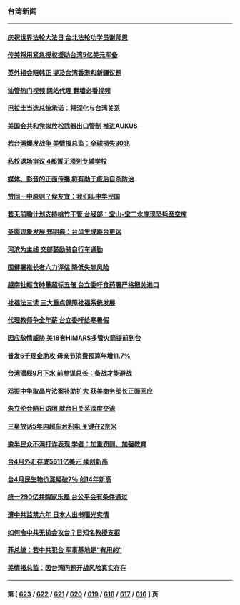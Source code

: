### 台湾新闻
---
#### [庆祝世界法轮大法日 台北法轮功学员谢师恩](../../pages/ncid1349361/n13989540.md?05080045) 
#### [传美将用紧急授权援助台湾5亿美元军备](../../pages/ncid1349361/n13989283.md?05080045) 
#### [英外相会晤韩正 提及台湾香港和新疆议题](../../pages/ncid1349361/n13989122.md?05080045) 
#### [油管热门视频 网站代理 翻墙必看视频](http://138.2.39.72:81/youtube.html?epic-marker?05080045)
#### [巴拉圭当选总统承诺：将深化与台湾关系](../../pages/ncid1349361/n13989142.md?05080045) 
#### [美国会共和党拟放松武器出口管制 推进AUKUS](../../pages/ncid1349361/n13989110.md?05080045) 
#### [若台湾爆发战争 美情报总监：全球损失30兆](../../pages/ncid1349361/n13989024.md?05080045) 
#### [私校退场审议 4都暂无须列专辅学校](../../pages/ncid1349361/n13989072.md?05080045) 
#### [媒体、影音的正面传播 将有助于疫后自杀防治](../../pages/ncid1349361/n13989071.md?05080045) 
#### [赞同一中原则？侯友宜：我们叫中华民国](../../pages/ncid1349361/n13989069.md?05080045) 
#### [若无前瞻计划支持桃竹干管 台经部：宝山-宝二水库现恐耗至空库](../../pages/ncid1349361/n13989073.md?05080045) 
#### [圣婴现象发展 郑明典：台风生成距台更远](../../pages/ncid1349361/n13989074.md?05080045) 
#### [河滨为主线 交部鼓励骑自行车通勤](../../pages/ncid1349361/n13989060.md?05080045) 
#### [国健署推长者六力评估 降低失能风险](../../pages/ncid1349361/n13989057.md?05080045) 
#### [越南牡蛎含砷量超标五倍 台立委吁食药署严格把关进口](../../pages/ncid1349361/n13989076.md?05080045) 
#### [社福法三读 三大重点保障社福系统发展](../../pages/ncid1349361/n13989053.md?05080045) 
#### [代理教师争全年薪 台立委吁给寒暑假](../../pages/ncid1349361/n13989080.md?05080045) 
#### [因应敌情威胁 美18套HIMARS多管火箭提前到台](../../pages/ncid1349361/n13989051.md?05080045) 
#### [普发6千现金助攻 母亲节消费预算年增11.7%](../../pages/ncid1349361/n13989064.md?05080045) 
#### [台湾潜舰9月下水 前参谋总长：备战才能避战](../../pages/ncid1349361/n13988851.md?05080045) 
#### [邓振中争取晶片法案补助扩大 获美商务部长正面回应](../../pages/ncid1349361/n13988981.md?05080045) 
#### [朱立伦会晤日访团 就台日关系深度交流](../../pages/ncid1349361/n13988979.md?05080045) 
#### [三星放话5年内超车台积电 关键在2奈米](../../pages/ncid1349361/n13988950.md?05080045) 
#### [逾半民众不满打诈表现 学者：加重罚则、加强教育](../../pages/ncid1349361/n13988904.md?05080045) 
#### [台4月外汇存底5611亿美元 续创新高](../../pages/ncid1349361/n13988916.md?05080045) 
#### [台4月民生物价涨幅破7％ 创14年新高](../../pages/ncid1349361/n13988918.md?05080045) 
#### [统一290亿并购家乐福 台公平会有条件通过](../../pages/ncid1349361/n13988922.md?05080045) 
#### [遭中共监禁六年 日本人出书曝光实情](../../pages/ncid1349361/n13988748.md?05080045) 
#### [如何令中共无机会攻台？日知名教授支招](../../pages/ncid1349361/n13988765.md?05080045) 
#### [菲总统：若中共犯台 军事基地是“有用的”](../../pages/ncid1349361/n13988599.md?05080045) 
#### [美情报总监：因台湾问题开战风险真实存在](../../pages/ncid1349361/n13988328.md?05080045) 

---
#### 第 [ [623](./623.md?05080045) / [622](./622.md?05080045) / [621](./621.md?05080045) / [620](./620.md?05080045) / [619](./619.md?05080045) / [618](./618.md?05080045) / [617](./617.md?05080045) / [616](./616.md?05080045) ] 页
